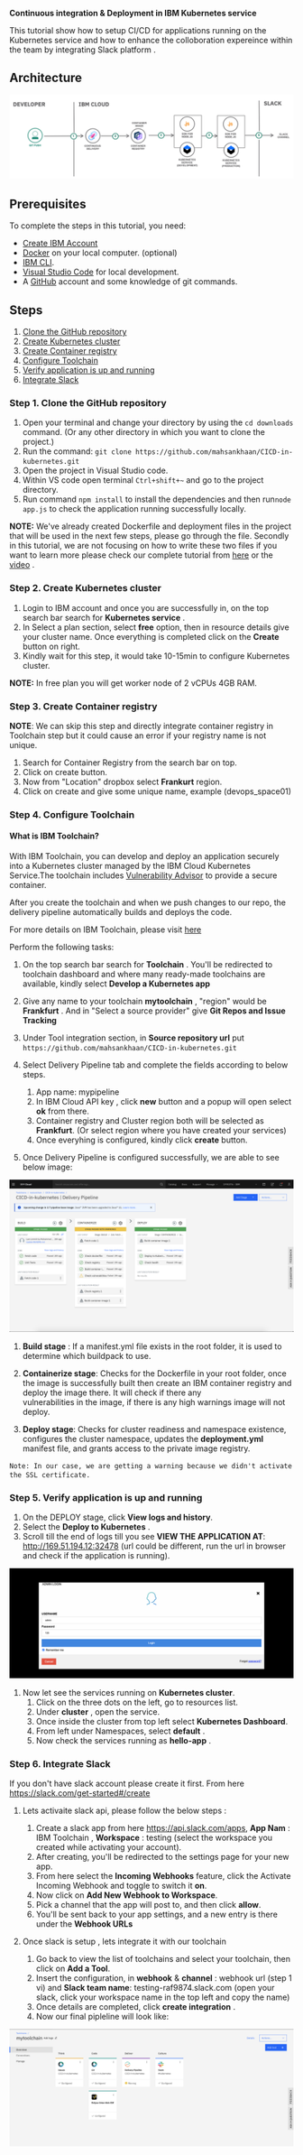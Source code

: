 **Continuous integration & Deployment in IBM Kubernetes service**


This tutorial show how to setup CI/CD for applications running on the Kubernetes service and how to enhance the colloboration expereince within the team by integrating Slack platform . 


## Architecture 

![Architecture diagram of CI/CD](images/m1.png)


## Prerequisites

To complete the steps in this tutorial, you need:
* [Create IBM Account](link)
* [Docker](https://docs.docker.com/install/) on your local computer. (optional)
* [IBM CLI](https://docs.docker.com/install/).
* [Visual Studio Code](https://code.visualstudio.com/) for local development.
* A [GitHub](https://github.com/) account and some knowledge of git commands.


## Steps

1. [Clone the GitHub repository](#step-1-clone-the-github-repository)
1. [Create Kubernetes cluster](#step-2-create-kubernetes-cluster)
1. [Create Container registry](#step-3-create-container-registry)
1. [Configure Toolchain](#step-4-configure-toolchain)
1. [Verify application is up and running](#step-5-verify-application-is-up-and-running)
1. [Integrate Slack](#step-6-integrate-slack)


### Step 1. Clone the GitHub repository
1. Open your terminal and change your directory by using the `cd downloads` command. (Or any other directory in which you want to clone the project.)
1. Run the command: `git clone https://github.com/mahsankhaan/CICD-in-kubernetes.git`
1. Open the project in Visual Studio code.
1. Within VS code open terminal `Ctrl+shift+~` and go to the project directory. 
1. Run command `npm install` to install the dependencies and then run`node app.js` to check the application running successfully locally.


__NOTE:__ We've already created Dockerfile and deployment files in the project that will be used in the next few steps, please go through the file. Secondly in this tutorial, we are not focusing on how to write these two files if you want to learn more please check our complete tutorial from [here](https://github.com/marketplace) or the [video](https://www.youtube.com/watch?v=_oKqtRf0aSY) .

### Step 2. Create Kubernetes cluster
1. Login to IBM account and once you are successfully in, on the top search bar search for __Kubernetes service__ .
1. In Select a plan section, select __free__ option, then in resource details give your cluster name. Once everything is completed click on the __Create__ button on right.
1. Kindly wait for this step, it would take 10-15min to configure Kubernetes cluster.

__NOTE:__ In free plan you will get worker node of  2 vCPUs 4GB RAM.


### Step 3. Create Container registry

__NOTE__: We can skip this step and directly integrate container registry in Toolchain step but it could cause an error if your registry name is not unique.


1. Search for Container Registry from the search bar on top.
1. Click on create button.
1. Now from "Location" dropbox select __Frankurt__  region. 
1. Click on create and give some unique name, example (devops_space01)


### Step 4. Configure Toolchain

#### What is IBM Toolchain?
With IBM Toolchain, you can develop and deploy an application securely into a Kubernetes cluster managed by the IBM Cloud Kubernetes Service.The toolchain includes [Vulnerability Advisor](https://cloud.ibm.com/docs/va) to provide a secure container.

After you create the toolchain and when we push changes to our repo, the delivery pipeline automatically builds and deploys the code.

For more details on IBM Toolchain, please visit [here](https://www.ibm.com/cloud/architecture/toolchains)

Perform the following tasks:
1. On the top search bar search for __Toolchain__ . You'll be redirected to toolchain dashboard and where many ready-made toolchains are available, kindly select __Develop a Kubernetes app__
1.  Give any name to your toolchain __mytoolchain__ , "region" would be __Frankfurt__  . And in "Select a source provider" give __Git Repos and Issue Tracking__
1. Under Tool integration section, in __Source repository url__ put `https://github.com/mahsankhaan/CICD-in-kubernetes.git `
1. Select Delivery Pipeline tab and complete the fields according to below steps.

   1. App name:  mypipeline
   1. In IBM Cloud API key , click  __new__ button and a popup will open select __ok__ from there.
   1. Container registry and Cluster region both will be selected as __Frankfurt__. (Or select region where you have created             your services)
   1. Once everyhing is configured, kindly click __create__ button.
1. Once Delivery Pipeline is configured successfully, we are able to see below image:

![Delivery Pipeline](images/m3.png)


   1. __Build stage__ : If a manifest.yml file exists in the root folder, it is used to determine which buildpack to use.  

   1. __Containerize stage__: Checks for the Dockerfile in your root folder, once the image is successfully built then create                               an IBM container registry and deploy the image there.  It will check if there any        
                               vulnerabilities in the image, if there is any high warnings image will not deploy. 

   1. __Deploy stage__: Checks for cluster readiness and namespace existence, configures the cluster namespace, updates the                           __deployment.yml__ manifest file, and grants access to the private image registry.
   
    Note: In our case, we are getting a warning because we didn't activate the SSL certificate.
    
    
### Step 5. Verify application is up and running

1. On the DEPLOY stage, click __View logs and history__. 
1. Select the __Deploy to Kubernetes__ .
1. Scroll till the end of logs till you see __VIEW THE APPLICATION AT__: http://169.51.194.12:32478 (url could be different, run the url in browser and check if the application is running).

![application](images/m5.png)

1. Now let see the services running on __Kubernetes cluster__.
    1. Click on the three dots on the left, go to resources list.
    1. Under __cluster__ , open the service.
    1. Once inside the cluster from top left select __Kubernetes Dashboard__.
    1. From left under Namespaces, select __default__ .
    1. Now check the services running as __hello-app__ .

### Step 6. Integrate Slack
If you don't have slack account please create it first. From here https://slack.com/get-started#/create

1. Lets activaite slack api, please follow the below steps :
   1. Create a slack app from here https://api.slack.com/apps, __App Nam__ : IBM Toolchain , __Workspace__ : testing  (select   the workspace you created while activating your account).
   1. After creating, you'll be redirected to the settings page for your new app.
   1. From here select the __Incoming Webhooks__ feature, click the Activate Incoming Webhook and toggle to switch it __on__.
   1. Now click on __Add New Webhook to Workspace__.
   1. Pick a channel that the app will post to, and then click __allow__.
   1. You'll be sent back to your app settings, and a new entry is there under the __Webhook URLs__
 
 
1. Once slack is setup , lets integrate it with our toolchain
   1. Go back to view the list of toolchains and select your toolchain, then click on __Add a Tool__.
   1. Insert the configuration, in __webhook__ & __channel__ : webhook url (step 1 vi) and __Slack team name__: testing-raf9874.slack.com (open your slack, click your workspace name in the top left and copy the name)
   1. Once details are completed, click __create integration__ .
   1. Now our final pipleline will look like: 
   
![slack pipeline](images/s4.png)


